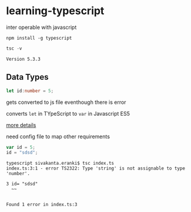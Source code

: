# learning-typescript

inter operable with javascript

```
npm install -g typescript
```

```ts
tsc -v
```

```
Version 5.3.3
```

## Data Types
```ts
let id:number = 5;
```
gets converted to js file eventhough there is error

converts `let` in TYpeScript to `var` in Javascript ES5

[more details](https://github.com/mvdspk/learning-typescript/blob/main/config-file.md#target-property)

need config file to map other requirements


```js
var id = 5;
id = "sdsd";
```
```
typescript sivakanta.eranki$ tsc index.ts
index.ts:3:1 - error TS2322: Type 'string' is not assignable to type 'number'.

3 id= "sdsd"
  ~~


Found 1 error in index.ts:3
```
